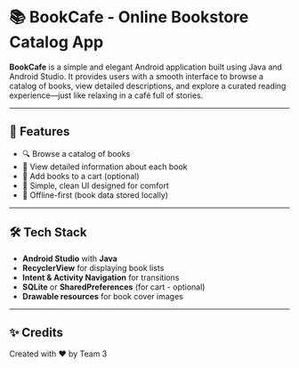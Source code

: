 # 📚 BookCafe - Online Bookstore Catalog App

**BookCafe** is a simple and elegant Android application built using Java and Android Studio. It provides users with a smooth interface to browse a catalog of books, view detailed descriptions, and explore a curated reading experience—just like relaxing in a café full of stories.

---

## 📱 Features

- 🔍 Browse a catalog of books
- 📖 View detailed information about each book
- 🛒 Add books to a cart (optional)
- 💬 Simple, clean UI designed for comfort
- 💾 Offline-first (book data stored locally)

---

## 🛠️ Tech Stack

- **Android Studio** with **Java**
- **RecyclerView** for displaying book lists
- **Intent & Activity Navigation** for transitions
- **SQLite** or **SharedPreferences** (for cart - optional)
- **Drawable resources** for book cover images

---

## ✨ Credits
Created with ❤️ by Team 3


